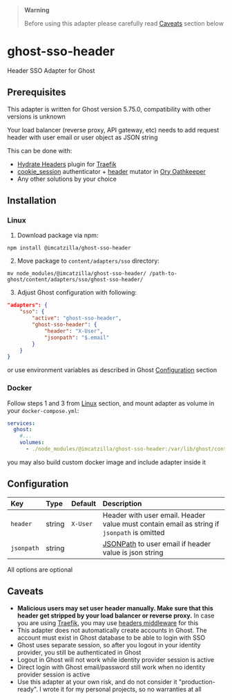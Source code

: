 > **Warning**
>
> Before using this adapter please carefully read [Caveats](#caveats) section below

# ghost-sso-header
Header SSO Adapter for Ghost

## Prerequisites

This adapter is written for Ghost version 5.75.0, compatibility with other versions is unknown

Your load balancer (reverse proxy, API gateway, etc) needs to add request header with user email or user object as JSON string

This can be done with:
- [Hydrate Headers](https://github.com/Catzilla/traefik-hydrate-headers) plugin for [Traefik](https://traefik.io/)
- [cookie_session](https://www.ory.sh/docs/oathkeeper/pipeline/authn#cookie_session) authenticator + [header](https://www.ory.sh/docs/oathkeeper/pipeline/mutator#header) mutator in [Ory Oathkeeper](https://www.ory.sh/oathkeeper/)
- Any other solutions by your choice

## Installation

### Linux

1. Download package via npm:

```shell
npm install @imcatzilla/ghost-sso-header
```

2. Move package to `content/adapters/sso` directory:

```shell
mv node_modules/@imcatzilla/ghost-sso-header/ /path-to-ghost/content/adapters/sso/ghost-sso-header/
```

3. Adjust Ghost configuration with following:

```json
"adapters": {
    "sso": {
        "active": "ghost-sso-header",
        "ghost-sso-header": {
            "header": "X-User",
            "jsonpath": "$.email"
        }
    }
}
```
or use environment variables as described in Ghost [Configuration](https://ghost.org/docs/config/#custom-configuration-files) section

### Docker

Follow steps 1 and 3 from [Linux](#linux) section, and mount adapter as volume in your `docker-compose.yml`:

```yaml
services:
  ghost:
    #...
    volumes:
      - ./node_modules/@imcatzilla/ghost-sso-header:/var/lib/ghost/content/adapters/sso/ghost-sso-header
```

you may also build custom docker image and include adapter inside it

## Configuration

| Key | Type | Default | Description |
| :-- | :-- | :-- | :-- |
| `header` | string | `X-User` | Header with user email. Header value must contain email as string if `jsonpath` is omitted |
| `jsonpath` | string | | [JSONPath](https://www.npmjs.com/package/jsonpath) to user email if header value is json string |

All options are optional

## Caveats
- **Malicious users may set user header manually. Make sure that this header get stripped by your load balancer or reverse proxy.** In case you are using [Traefik](https://traefik.io/), you may use [headers middleware](https://doc.traefik.io/traefik/middlewares/http/headers/#adding-and-removing-headers) for this
- This adapter does not automatically create accounts in Ghost. The account must exist in Ghost database to be able to login with SSO
- Ghost uses separate session, so after you logout in your identity provider, you still be authenticated in Ghost
- Logout in Ghost will not work while identity provider session is active
- Direct login with Ghost email/password still work when no identity provider session is active
- Use this adapter at your own risk, and do not consider it "production-ready". I wrote it for my personal projects, so no warranties at all
